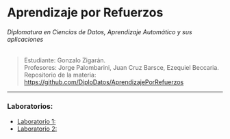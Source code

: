 
# Aprendizaje por Refuerzos
###### Diplomatura en Ciencias de Datos, Aprendizaje Automático y sus aplicaciones

> Estudiante: Gonzalo Zigarán. <br/>
> Profesores: Jorge Palombarini, Juan Cruz Barsce, Ezequiel Beccaria. <br/>
> Repositorio de la materia: https://github.com/DiploDatos/AprendizajePorRefuerzos <br/>

---

### Laboratorios:
- [Laboratorio 1:  ](#) <br/>
- [Laboratorio 2:  ](#) <br/>
